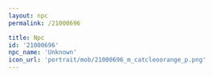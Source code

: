 ```yaml
---
layout: npc
permalink: /21000696

title: Npc
id: '21000696'
npc_name: 'Unknown'
icon_url: 'portrait/mob/21000696_m_catcleoorange_p.png'
---
```

